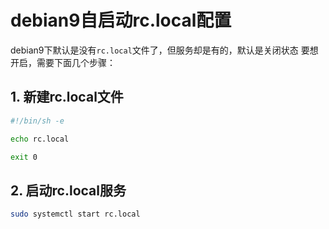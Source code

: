 # debian9自启动rc.local配置

debian9下默认是没有`rc.local`文件了，但服务却是有的，默认是关闭状态
要想开启，需要下面几个步骤：

## 1. 新建rc.local文件
```sh
#!/bin/sh -e

echo rc.local

exit 0
```

## 2. 启动rc.local服务
```sh
sudo systemctl start rc.local
```